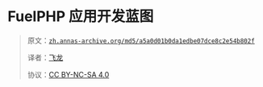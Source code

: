 # FuelPHP 应用开发蓝图

> 原文：[`zh.annas-archive.org/md5/a5a0d01b0da1edbe07dce8c2e54b802f`](https://zh.annas-archive.org/md5/a5a0d01b0da1edbe07dce8c2e54b802f)
> 
> 译者：[飞龙](https://github.com/wizardforcel)
> 
> 协议：[CC BY-NC-SA 4.0](http://creativecommons.org/licenses/by-nc-sa/4.0/)